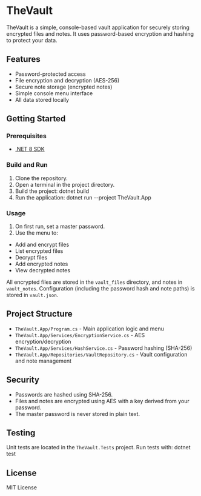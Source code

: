 # TheVault

TheVault is a simple, console-based vault application for securely storing encrypted files and notes. It uses password-based encryption and hashing to protect your data.

## Features

- Password-protected access
- File encryption and decryption (AES-256)
- Secure note storage (encrypted notes)
- Simple console menu interface
- All data stored locally

## Getting Started

### Prerequisites

- [.NET 8 SDK](https://dotnet.microsoft.com/download/dotnet/8.0)

### Build and Run

1. Clone the repository.
2. Open a terminal in the project directory.
3. Build the project:
dotnet build
4. Run the application:
dotnet run --project TheVault.App

### Usage

1. On first run, set a master password.
2. Use the menu to:
- Add and encrypt files
- List encrypted files
- Decrypt files
- Add encrypted notes
- View decrypted notes

All encrypted files are stored in the `vault_files` directory, and notes in `vault_notes`. Configuration (including the password hash and note paths) is stored in `vault.json`.

## Project Structure

- `TheVault.App/Program.cs` - Main application logic and menu
- `TheVault.App/Services/EncryptionService.cs` - AES encryption/decryption
- `TheVault.App/Services/HashService.cs` - Password hashing (SHA-256)
- `TheVault.App/Repositories/VaultRepository.cs` - Vault configuration and note management

## Security

- Passwords are hashed using SHA-256.
- Files and notes are encrypted using AES with a key derived from your password.
- The master password is never stored in plain text.

## Testing

Unit tests are located in the `TheVault.Tests` project. Run tests with:
dotnet test

## License

MIT License